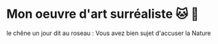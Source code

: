 # Mon oeuvre d'art surréaliste :cat: :koala:

le chêne un jour dit au roseau :
Vous avez bien sujet d'accuser la Nature
